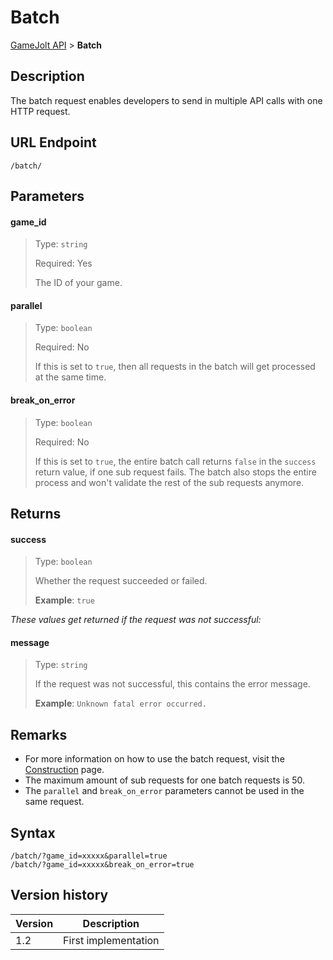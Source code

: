 # Batch

[GameJolt API](../index.md) > __Batch__

## Description

The batch request enables developers to send in multiple API calls with one HTTP request.

## URL Endpoint

```
/batch/
```

## Parameters

#### game_id
> Type: `string`
>
> Required: Yes
>
> The ID of your game.

#### parallel
> Type: `boolean`
>
> Required: No
>
> If this is set to `true`, then all requests in the batch will get processed at the same time.

#### break_on_error
> Type: `boolean`
>
> Required: No
>
> If this is set to `true`, the entire batch call returns `false` in the `success` return value, if one sub request fails. The batch also stops the entire process and won't validate the rest of the sub requests anymore.

## Returns

#### success
> Type: `boolean`
>
> Whether the request succeeded or failed.
>
> __Example__: `true`

_These values get returned if the request was not successful:_

#### message
> Type: `string`
>
> If the request was not successful, this contains the error message.
>
> __Example__: `Unknown fatal error occurred.`

## Remarks

- For more information on how to use the batch request, visit the [Construction](../construction.md) page.
- The maximum amount of sub requests for one batch requests is 50.
- The `parallel` and `break_on_error` parameters cannot be used in the same request.

## Syntax

```
/batch/?game_id=xxxxx&parallel=true
/batch/?game_id=xxxxx&break_on_error=true
```

## Version history

Version		 | Description
---			 | ---
1.2			 | First implementation